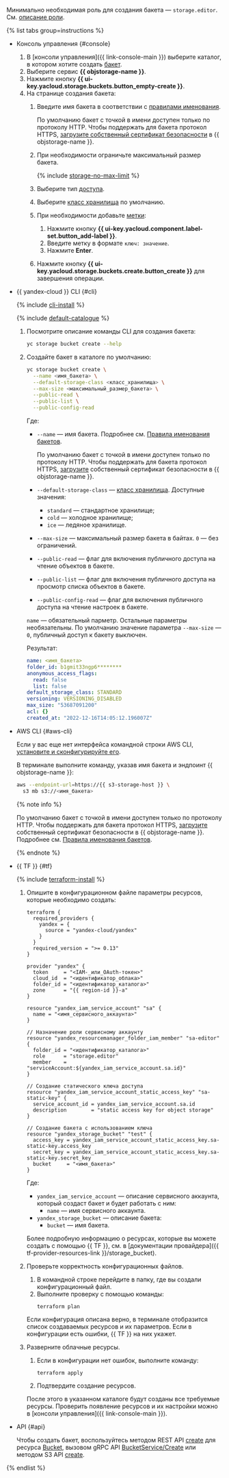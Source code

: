 Минимально необходимая роль для создания бакета — `storage.editor`. См. [описание роли](../../storage/security/#storage-editor).

{% list tabs group=instructions %}

- Консоль управления {#console}

  1. В [консоли управления]({{ link-console-main }}) выберите каталог, в котором хотите создать [бакет](../../storage/concepts/bucket.md).
  1. Выберите сервис **{{ objstorage-name }}**.
  1. Нажмите кнопку **{{ ui-key.yacloud.storage.buckets.button_empty-create }}**.
  1. На странице создания бакета:
      1. Введите имя бакета в соответствии с [правилами именования](../../storage/concepts/bucket.md#naming).

                  
         По умолчанию бакет с точкой в имени доступен только по протоколу HTTP. Чтобы поддержать для бакета протокол HTTPS, [загрузите собственный сертификат безопасности](../../storage/operations/hosting/certificate.md) в {{ objstorage-name }}.
 

      1. При необходимости ограничьте максимальный размер бакета.

         {% include [storage-no-max-limit](../../storage/_includes_service/storage-no-max-limit.md) %}

      1. Выберите тип [доступа](../../storage/concepts/bucket.md#bucket-access).
      1. Выберите [класс хранилища](../../storage/concepts/storage-class.md) по умолчанию.
      1. При необходимости добавьте [метки](../../storage/concepts/tags.md):
          1. Нажмите кнопку **{{ ui-key.yacloud.component.label-set.button_add-label }}**.
          1. Введите метку в формате `ключ: значение`.
          1. Нажмите **Enter**.

      1. Нажмите кнопку **{{ ui-key.yacloud.storage.buckets.create.button_create }}** для завершения операции.

- {{ yandex-cloud }} CLI {#cli}

  {% include [cli-install](../cli-install.md) %}

  {% include [default-catalogue](../default-catalogue.md) %}

  1. Посмотрите описание команды CLI для создания бакета:

      ```bash
      yc storage bucket create --help
      ```

  1. Создайте бакет в каталоге по умолчанию:

      ```bash
      yc storage bucket create \
        --name <имя_бакета> \
        --default-storage-class <класс_хранилища> \
        --max-size <максимальный_размер_бакета> \
        --public-read \
        --public-list \
        --public-config-read
      ```

      Где:

      * `--name` — имя бакета. Подробнее см. [Правила именования бакетов](../../storage/concepts/bucket.md#naming).
 
        
        По умолчанию бакет с точкой в имени доступен только по протоколу HTTP. Чтобы поддержать для бакета протокол HTTPS, [загрузите](../../storage/operations/hosting/certificate.md) собственный сертификат безопасности в {{ objstorage-name }}.
        
        
      * `--default-storage-class` — [класс хранилища](../../storage/concepts/storage-class.md). Доступные значения:
        * `standard` — стандартное хранилище;
        * `cold` — холодное хранилище;
        * `ice` — ледяное хранилище.
      * `--max-size` — максимальный размер бакета в байтах. `0` — без ограничений.
      * `--public-read` — флаг для включения публичного доступа на чтение объектов в бакете.
      * `--public-list` — флаг для включения публичного доступа на просмотр списка объектов в бакете.
      * `--public-config-read` — флаг для включения публичного доступа на чтение настроек в бакете.

      `name` — обязательный парметр. Остальные параметры необязательны. По умолчанию значение параметра `--max-size` — `0`, публичный доступ к бакету выключен.

      Результат:

      ```yaml
      name: <имя_бакета>
      folder_id: b1gmit33ngp6********
      anonymous_access_flags:
        read: false
        list: false
      default_storage_class: STANDARD
      versioning: VERSIONING_DISABLED
      max_size: "53687091200"
      acl: {}
      created_at: "2022-12-16T14:05:12.196007Z"
      ```

- AWS CLI {#aws-cli}

  Если у вас еще нет интерфейса командной строки AWS CLI, [установите и сконфигурируйте его](../../storage/tools/aws-cli.md).
    
  В терминале выполните команду, указав имя бакета и эндпоинт {{ objstorage-name }}:

  ```bash
  aws --endpoint-url=https://{{ s3-storage-host }} \
    s3 mb s3://<имя_бакета>
  ```

  
  {% note info %}

  По умолчанию бакет с точкой в имени доступен только по протоколу HTTP. Чтобы поддержать для бакета протокол HTTPS, [загрузите](../../storage/operations/hosting/certificate.md) собственный сертификат безопасности в {{ objstorage-name }}. Подробнее см. [Правила именования бакетов](../../storage/concepts/bucket.md#naming).

  {% endnote %}


- {{ TF }} {#tf}

  {% include [terraform-install](../../_includes/terraform-install.md) %}

  1. Опишите в конфигурационном файле параметры ресурсов, которые необходимо создать:

     
     ```
     terraform {
       required_providers {
         yandex = {
           source = "yandex-cloud/yandex"
         }
       }
       required_version = ">= 0.13"
     }

     provider "yandex" {
       token     = "<IAM-_или_OAuth-токен>"
       cloud_id  = "<идентификатор_облака>"
       folder_id = "<идентификатор_каталога>"
       zone      = "{{ region-id }}-a"
     }

     resource "yandex_iam_service_account" "sa" {
       name = "<имя_сервисного_аккаунта>"
     }

     // Назначение роли сервисному аккаунту
     resource "yandex_resourcemanager_folder_iam_member" "sa-editor" {
       folder_id = "<идентификатор_каталога>"
       role      = "storage.editor"
       member    = "serviceAccount:${yandex_iam_service_account.sa.id}"
     }

     // Создание статического ключа доступа
     resource "yandex_iam_service_account_static_access_key" "sa-static-key" {
       service_account_id = yandex_iam_service_account.sa.id
       description        = "static access key for object storage"
     }

     // Создание бакета с использованием ключа
     resource "yandex_storage_bucket" "test" {
       access_key = yandex_iam_service_account_static_access_key.sa-static-key.access_key
       secret_key = yandex_iam_service_account_static_access_key.sa-static-key.secret_key
       bucket     = "<имя_бакета>"
     }
     ```



     Где:

     * `yandex_iam_service_account` — описание сервисного аккаунта, который создаст бакет и будет работать с ним:
       * `name` — имя сервисного аккаунта.
     * `yandex_storage_bucket` — описание бакета:
       * `bucket` — имя бакета.

     Более подробную информацию о ресурсах, которые вы можете создать с помощью {{ TF }}, см. в [документации провайдера]({{ tf-provider-resources-link }}/storage_bucket).

  1. Проверьте корректность конфигурационных файлов.

     1. В командной строке перейдите в папку, где вы создали конфигурационный файл.
     1. Выполните проверку с помощью команды:
        ```
        terraform plan
        ```

     Если конфигурация описана верно, в терминале отобразится список создаваемых ресурсов и их параметров. Если в конфигурации есть ошибки, {{ TF }} на них укажет.

  1. Разверните облачные ресурсы.

     1. Если в конфигурации нет ошибок, выполните команду:
        ```
        terraform apply
        ```

     1. Подтвердите создание ресурсов.

     После этого в указанном каталоге будут созданы все требуемые ресурсы. Проверить появление ресурсов и их настройки можно в [консоли управления]({{ link-console-main }}).

- API {#api}

  Чтобы создать бакет, воспользуйтесь методом REST API [create](../../storage/api-ref/Bucket/create.md) для ресурса [Bucket](../../storage/api-ref/Bucket/index.md), вызовом gRPC API [BucketService/Create](../../storage/api-ref/grpc/bucket_service.md#Create) или методом S3 API [create](../../storage/s3/api-ref/bucket/create.md).

{% endlist %}
